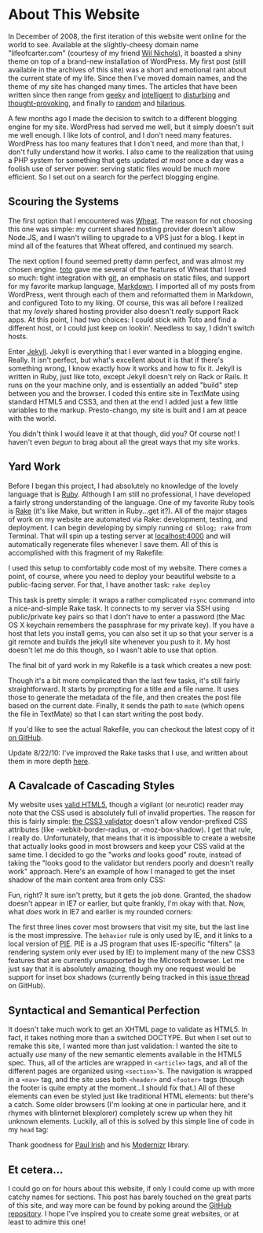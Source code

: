 # About This Website #

In December of 2008, the first iteration of this website went online for the world to see. Available at the slightly-cheesy domain name "lifeofcarter.com" (courtesy of my friend [Wil Nichols](http://wilnichols.com/)), it boasted a shiny theme on top of a brand-new installation of WordPress. My first post (still available in the archives of this site) was a short and emotional rant about the current state of my life. Since then I've moved domain names, and the theme of my site has changed many times. The articles that have been written since then range from [geeky](/2009/02/25/safari-4/) and [intelligent](/2009/04/15/understanding-object-oriented-programming-and-the-mvc-system/) to [disturbing](/2009/03/05/transcription/) and [thought-provoking](/2009/01/09/clogged-senses/), and finally to [random](/2009/06/13/seven-ways-to-tell-if-your-band-is-too-old/) and [hilarious](2009/02/20/holidays/).  

A few months ago I made the decision to switch to a different blogging engine for my site. WordPress had served me well, but it simply doesn't suit me well enough. I like lots of control, and I don't need many features. WordPress has too many features that I don't need, and more than that, I don't fully understand how it works. I also came to the realization that using a PHP system for something that gets updated *at most* once a day was a foolish use of server power:  serving static files would be much more efficient. So I set out on a search for the perfect blogging engine.  

## Scouring the Systems ##

The first option that I encountered was [Wheat](http://github.com/creationix/wheat). The reason for not choosing this one was simple: my current shared hosting provider doesn't allow Node.JS, and I wasn't willing to upgrade to a VPS just for a blog. I kept in mind all of the features that Wheat offered, and continued my search.  

The next option I found seemed pretty damn perfect, and was almost my chosen engine. [toto](http://cloudhead.io/toto) gave me several of the features of Wheat that I loved so much:  tight integration with [git](http://git-scm.org/), an emphasis on static files, and support for my favorite markup language, [Markdown](http://daringfireball.net/projects/markdown/). I imported all of my posts from WordPress, went through each of them and reformatted them in Markdown, and configured Toto to my liking. Of course, this was all before I realized that my *lovely* shared hosting provider also doesn't *really* support Rack apps. At this point, I had two choices:  I could stick with Toto and find a different host, or I could just keep on lookin'. Needless to say, I didn't switch hosts.  

Enter [Jekyll](http://jekyllrb.com/). Jekyll is everything that I ever wanted in a blogging engine. Really. It isn't perfect, but what's excellent about it is that if there's something wrong, I know exactly how it works and how to fix it. Jekyll is written in Ruby, just like toto, except Jekyll doesn't rely on Rack or Rails. It runs on the your machine only, and is essentially an added "build" step between you and the browser. I coded this entire site in TextMate using standard HTML5 and CSS3, and then at the end I added just a few little variables to the markup. Presto-chango, my site is built and I am at peace with the world.  

You didn't think I would leave it at that though, did you? Of course not! I haven't even *begun* to brag about all the great ways that my site works.  

## Yard Work ##

Before I began this project, I had absolutely no knowledge of the lovely language that is [Ruby](http://www.ruby-lang.org/). Although I am still no professional, I have developed a fairly strong understanding of the language. One of my favorite Ruby tools is [Rake](http://rake.rubyforge.org/) (it's like Make, but written in Ruby...get it?). All of the major stages of work on my website are  automated via Rake:  development, testing, and deployment. I can begin developing by simply running `cd $blog; rake` from Terminal. That will spin up a testing server at <localhost:4000> and will automatically regenerate files whenever I save them. All of this is accomplished with this fragment of my Rakefile:  

<script src="https://gist.github.com/1257930.js?file=compiling.rb"></script>

I used this setup to comfortably code most of my website. There comes a point, of course, where you need to deploy your beautiful website to a public-facing server. For that, I have another task: `rake deploy`  

<script src="https://gist.github.com/1257930.js?file=deploying.rb"></script>

This task is pretty simple:  it wraps a rather complicated `rsync` command into a nice-and-simple Rake task. It connects to my server via SSH using public/private key pairs so that I don't have to enter a password (the Mac OS X keychain remembers the passphrase for my private key). If you have a host that lets you install gems, you can also set it up so that your server is a git remote and builds the jekyll site whenever you push to it. My host doesn't let me do this though, so I wasn't able to use that option.  

The final bit of yard work in my Rakefile is a task which creates a new post:  

<script src="https://gist.github.com/1257930.js?file=newPost.rb"></script>

Though it's a bit more complicated than the last few tasks, it's still fairly straightforward. It starts by prompting for a title and a file name. It uses those to generate the metadata of the file, and then creates the post file based on the current date. Finally, it sends the path to `mate` (which opens the file in TextMate) so that I can start writing the post body.  

If you'd like to see the actual Rakefile, you can checkout the latest copy of it [on GitHub](http://github.com/CarterA/cartera.me/blob/master/Rakefile.rb).  

Update 8/22/10:  I've improved the Rake tasks that I use, and written about them in more depth [here](/2010/08/22/streamlined-yard-work/).

## A Cavalcade of Cascading Styles ##

My website uses [valid HTML5](http://validator.w3.org/check?uri=http%3A%2F%2Fcartera.me%2F), though a vigilant (or neurotic) reader may note that the CSS used is absolutely full of invalid properties. The reason for this is fairly simple:  [the CSS3 validator](http://jigsaw.w3.org/css-validator/) doesn't allow vendor-prefixed CSS attributes (like -webkit-border-radius, or -moz-box-shadow). I get that rule, I really do. Unfortunately, that means that it is impossible to create a website that actually looks good in most browsers and keep your CSS valid at the same time. I decided to go the "works *and* looks good" route, instead of taking the "looks good to the validator but renders poorly and doesn't really work" approach. Here's an example of how I managed to get the inset shadow of the main content area from only CSS:  

<script src="https://gist.github.com/1257930.js?file=boxShadow.css"></script>

Fun, right? It sure isn't pretty, but it gets the job done. Granted, the shadow doesn't appear in IE7 or earlier, but quite frankly, I'm okay with that. Now, what *does* work in IE7 and earlier is my rounded corners:  

<script src="https://gist.github.com/1257930.js?file=borderRadius.css"></script>

The first three lines cover most browsers that visit my site, but the last line is the most impressive. The `behavior` rule is only used by IE, and it links to a local version of [PIE](http://css3pie.com/). PIE is a JS program that uses IE-specific "filters" (a rendering system only ever used by IE) to implement many of the new CSS3 features that are currently unsupported by the Microsoft browser. Let me just say that it is absolutely amazing, though my one request would be support for inset box shadows (currently being tracked in this [issue thread](http://github.com/lojjic/PIE/issues#issue/3) on GitHub).  

## Syntactical and Semantical Perfection ##

It doesn't take much work to get an XHTML page to validate as HTML5. In fact, it takes nothing more than a switched DOCTYPE. But when I set out to remake this site, I wanted more than just validation:  I wanted the site to actually *use* many of the new semantic elements available in the HTML5 spec. Thus, all of the articles are wrapped in `<article>` tags, and all of the different pages are organized using `<section>`'s. The navigation is wrapped in a `<nav>` tag, and the site uses both `<header>` and `<footer>` tags (though the footer is quite empty at the moment...I should fix that.) All of these elements can even be styled just like traditional HTML elements:  but there's a catch. Some older browsers (I'm looking at one in particular here, and it rhymes with blinternet blexplorer) completely screw up when they hit unknown elements. Luckily, all of this is solved by this simple line of code in my `head` tag:
	
<script src="https://gist.github.com/1257930.js?file=simpleLine.html"></script>

Thank goodness for [Paul Irish](http://paulirish.com/) and his [Modernizr](http://www.modernizr.com/) library.  

## Et cetera... ##

I could go on for hours about this website, if only I could come up with more catchy names for sections. This post has barely touched on the great parts of this site, and way more can be found by poking around the [GitHub repository](http://github.com/CarterA/cartera.me). I hope I've inspired you to create some great websites, or at least to admire this one!